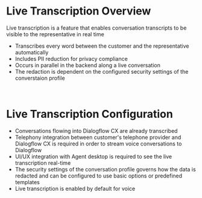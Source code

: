 # Live Transcription Overview

Live transcription is a feature that enables conversation transcripts to be visible to the representative in real time

* Transcribes every word between the customer and the representative automatically
* Includes PII reduction for privacy compliance
* Occurs in parallel in the backend along a live conversation
* The redaction is dependent on the configured security settings of the converstaion profile

<br>

# Live Transcription Configuration

* Conversations flowing into Dialogflow CX are already transcribed
* Telephony integration between customer's telephone provider and Dialogflow CX is required in order to stream voice conversations to Dialogflow
* UI/UX integration with Agent desktop is required to see the live transcription real-time
* The security settings of the conversation profile governs how the data is redacted and can be configured to use basic options or predefined templates
* Live transcription is enabled by default for voice